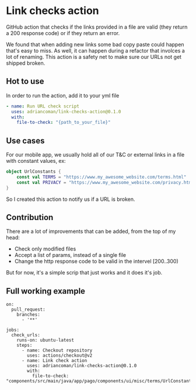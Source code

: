 # Link checks action

GitHub action that checks if the links provided in a file are valid (they return a 200 response code) or if they return an error.

We found that when adding new links some bad copy paste could happen that's easy to miss. As well, it can happen during a refactor that involces a lot of renaming. 
This action is a safety net to make sure our URLs not get shipped broken.

## Hot to use
In order to run the action, add it to your yml file
```yml
- name: Run URL check script
  uses: adriancoman/link-checks-action@0.1.0
  with:
    file-to-check: "{path_to_your_file}"
```

## Use cases
For our mobile app, we usually hold all of our T&C or external links in a file with constant values, ex:
```kotlin
object UrlConstants {
    const val TERMS = "https://www.my_awesome_website.com/terms.html"
    const val PRIVACY = "https://www.my_awesome_website.com/privacy.html"
}
```
So I created this action to notify us if a URL is broken.

## Contribution
There are a lot of improvements that can be added, from the top of my head:
- Check only modified files
- Accept a list of params, instead of a single file
- Change the http response code to be valid in the intervel [200..300)

But for now, it's a simple scrip that just works and it does it's job.


## Full working example
```
on:
  pull_request:
    branches:
      - '**'

jobs:
  check_urls:
    runs-on: ubuntu-latest
    steps:
      - name: Checkout repository
        uses: actions/checkout@v2
      - name: Link check action
        uses: adriancoman/link-checks-action@0.1.0
        with:
          file-to-check: "components/src/main/java/app/pago/components/ui/misc/terms/UrlConstants.kt"
```

